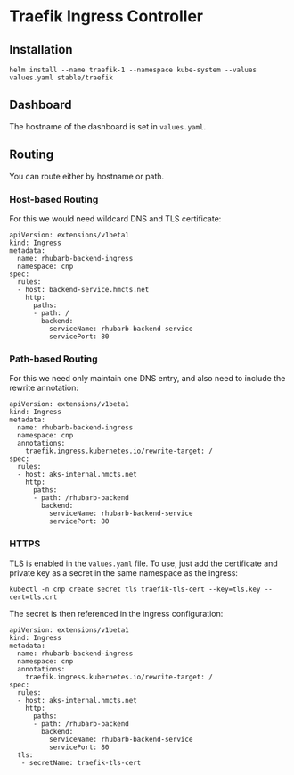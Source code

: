 # Traefik Ingress Controller
## Installation
```
helm install --name traefik-1 --namespace kube-system --values values.yaml stable/traefik
```

## Dashboard
The hostname of the dashboard is set in `values.yaml`.

## Routing
You can route either by hostname or path.

### Host-based Routing
For this we would need wildcard DNS and TLS certificate:
```
apiVersion: extensions/v1beta1
kind: Ingress
metadata:
  name: rhubarb-backend-ingress
  namespace: cnp
spec:
  rules:
  - host: backend-service.hmcts.net
    http:
      paths:
      - path: /
        backend:
          serviceName: rhubarb-backend-service
          servicePort: 80
```

### Path-based Routing
For this we need only maintain one DNS entry, and also need to include the rewrite annotation:
```
apiVersion: extensions/v1beta1
kind: Ingress
metadata:
  name: rhubarb-backend-ingress
  namespace: cnp
  annotations:
    traefik.ingress.kubernetes.io/rewrite-target: /
spec:
  rules:
  - host: aks-internal.hmcts.net
    http:
      paths:
      - path: /rhubarb-backend
        backend:
          serviceName: rhubarb-backend-service
          servicePort: 80
```

### HTTPS
TLS is enabled in the `values.yaml` file.  To use, just add the certificate and private key as a secret in the same namespace as the ingress:
```
kubectl -n cnp create secret tls traefik-tls-cert --key=tls.key --cert=tls.crt
```
The secret is then referenced in the ingress configuration:
```
apiVersion: extensions/v1beta1
kind: Ingress
metadata:
  name: rhubarb-backend-ingress
  namespace: cnp
  annotations:
    traefik.ingress.kubernetes.io/rewrite-target: /
spec:
  rules:
  - host: aks-internal.hmcts.net
    http:
      paths:
      - path: /rhubarb-backend
        backend:
          serviceName: rhubarb-backend-service
          servicePort: 80
  tls:
   - secretName: traefik-tls-cert
```
